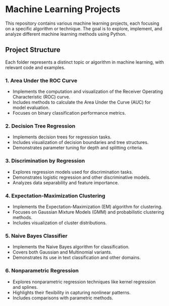 # Machine Learning Projects

This repository contains various machine learning projects, each focusing on a specific algorithm or technique. The goal is to explore, implement, and analyze different machine learning methods using Python.

## Project Structure
Each folder represents a distinct topic or algorithm in machine learning, with relevant code and examples.

### 1. **Area Under the ROC Curve**
   - Implements the computation and visualization of the Receiver Operating Characteristic (ROC) curve.
   - Includes methods to calculate the Area Under the Curve (AUC) for model evaluation.
   - Focuses on binary classification performance metrics.

### 2. **Decision Tree Regression**
   - Implements decision trees for regression tasks.
   - Includes visualization of decision boundaries and tree structures.
   - Demonstrates parameter tuning for depth and splitting criteria.

### 3. **Discrimination by Regression**
   - Explores regression models used for discrimination tasks.
   - Demonstrates logistic regression and other discriminative models.
   - Analyzes data separability and feature importance.

### 4. **Expectation-Maximization Clustering**
   - Implements the Expectation-Maximization (EM) algorithm for clustering.
   - Focuses on Gaussian Mixture Models (GMM) and probabilistic clustering methods.
   - Includes visualization of cluster distributions.

### 5. **Naive Bayes Classifier**
   - Implements the Naive Bayes algorithm for classification.
   - Covers both Gaussian and Multinomial variants.
   - Demonstrates its use in text classification and other domains.

### 6. **Nonparametric Regression**
   - Explores nonparametric regression techniques like kernel regression and splines.
   - Highlights their flexibility in capturing nonlinear patterns.
   - Includes comparisons with parametric methods.
